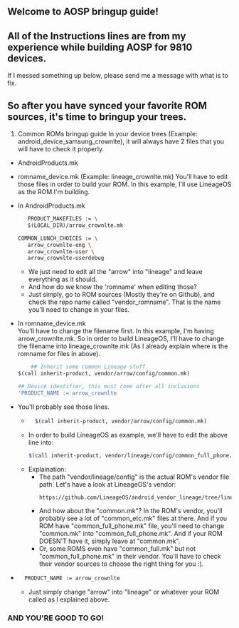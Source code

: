 ## Welcome to AOSP bringup guide!
## All of the Instructions lines are from my experience while building AOSP for 9810 devices.
   If I messed something up below, please send me a message with what is to fix.
## So after you have synced your favorite ROM sources, it's time to bringup your trees.

1. Common ROMs bringup guide
In your device trees (Example: android_device_samsung_crownlte), it will always have 2 files that you will have to check it properly.
+ AndroidProducts.mk
+ romname_device.mk (Example: lineage_crownlte.mk)
You'll have to edit those files in order to build your ROM. In this example, I'll use LineageOS as the ROM I'm building.
+ In AndroidProducts.mk
     ```bash
        PRODUCT_MAKEFILES := \
        $(LOCAL_DIR)/arrow_crownlte.mk

    COMMON_LUNCH_CHOICES := \
        arrow_crownlte-eng \
        arrow_crownlte-user \
        arrow_crownlte-userdebug
    ```
    - We just need to edit all the "arrow" into "lineage" and leave everything as it should. 
    - And how do we know the 'romname' when editing those? 
    - Just simply, go to ROM sources (Mostly they're on Github), and check the repo name called "vendor_romname". That is the name you'll need to change in your files.

+ In romname_device.mk  
You'll have to change the filename first. In this example, I'm having arrow_crownlte.mk. So in order to build LineageOS, I'll have to change the filename into lineage_crownlte.mk (As I already explain where is the romname for files in above).
    ```bash
        ## Inherit some common Lineage stuff
    $(call inherit-product, vendor/arrow/config/common.mk)

    ## Device identifier, this must come after all inclusions
    'PRODUCT_NAME := arrow_crownlte
    ```
+ You'll probably see those lines. 
    - ```bash
        $(call inherit-product, vendor/arrow/config/common.mk)
      ```
    - In order to build LineageOS as example, we'll have to edit the above line into:
        ```bash
        $(call inherit-product, vendor/lineage/config/common_full_phone.mk)
        ```
    + Explaination:
        - The path "vendor/lineage/config" is the actual ROM's vendor file path. Let's have a look at LineageOS's vendor:
            ```bash
            https://github.com/LineageOS/android_vendor_lineage/tree/lineage-20.0/config
            ```
        - And how about the "common.mk"? In the ROM's vendor, you'll probably see a lot of "common_etc.mk" files at there. And if you ROM have "common_full_phone.mk" file, you'll need to change "common.mk" into "common_full_phone.mk". And if your ROM DOESN'T have it, simply leave at "common.mk". 
        - Or, some ROMS even have "common_full.mk" but not "common_full_phone.mk" in their vendor. You'll have to check their vendor sources to choose the right thing for you :).
+ ```bash
    PRODUCT_NAME := arrow_crownlte
    ```
    - Just simply change "arrow" into "lineage" or whatever your ROM called as I explained above.

### AND YOU'RE GOOD TO GO!